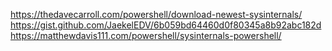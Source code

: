 https://thedavecarroll.com/powershell/download-newest-sysinternals/
https://gist.github.com/JaekelEDV/6b059bd64460d0f80345a8b92abc182d
https://matthewdavis111.com/powershell/sysinternals-powershell/